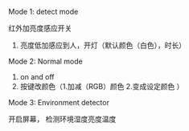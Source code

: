 Mode 1: detect mode

红外加亮度感应开关
1. 亮度低加感应到人，开灯（默认颜色（白色），时长）


Mode 2: Normal mode
1. on and off 
2. 按键改颜色（1.加减（RGB）颜色  2.变成设定颜色 ）

Mode 3: Environment detector

开启屏幕， 检测环境湿度亮度温度

